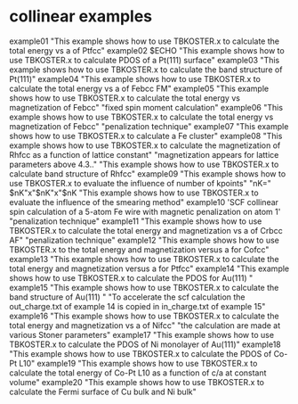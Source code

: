 # collinear examples
example01
 "This example shows how to use TBKOSTER.x to calculate the total energy vs a of Ptfcc"
example02
$ECHO "This example shows how to use TBKOSTER.x to calculate PDOS of a Pt(111) surface"
example03
 "This example shows how to use TBKOSTER.x to calculate the band structure of Pt(111)"
example04
 "This example shows how to use TBKOSTER.x to calculate the total energy vs a of Febcc FM"
example05
 "This example shows how to use TBKOSTER.x to calculate the total energy vs magnetization of Febcc"
 "fixed spin moment calculation"
example06
 "This example shows how to use TBKOSTER.x to calculate the total energy vs magnetization of Febcc"
 "penalization technique"
example07
 "This example shows how to use TBKOSTER.x to calculate a Fe cluster"
example08
 "This example shows how to use TBKOSTER.x to calculate the magnetization of Rhfcc as a function of lattice constant"
 "magnetization appears for lattice parameters above 4.3.."
 "This example shows how to use TBKOSTER.x to calculate band structure of Rhfcc"
example09
 "This example shows how to use TBKOSTER.x to evaluate the influence of number of kpoints"
 "nK=" $nK"x"$nK"x"$nK
 "This example shows how to use TBKOSTER.x to evaluate the influence of the smearing method"
example10
 'SCF collinear spin calculation of a 5-atom Fe wire with magnetic penalization on atom 1'
 "penalization technique"
example11
 "This example shows how to use TBKOSTER.x to calculate the total energy and magnetization vs a of Crbcc AF"
 "penalization technique"
example12
 "This example shows how to use TBKOSTER.x to the total energy and magnetization versus a for Cofcc"
example13
 "This example shows how to use TBKOSTER.x to calculate the total energy and magnetization versus a for Ptfcc"
example14
 "This example shows how to use TBKOSTER.x to calculate the PDOS for Au(111) "
example15
 "This example shows how to use TBKOSTER.x to calculate the band structure of Au(111) "
  "To accelerate the scf calculation the out_charge.txt of example 14 is copied in in_charge.txt of example 15"
example16
 "This example shows how to use TBKOSTER.x to calculate the total energy and magnetization vs a of Nifcc"
 "the calculation are made at various Stoner parameters"
example17
 "This example shows how to use TBKOSTER.x to calculate the PDOS of Ni monolayer of Au(111)"
example18
 "This example shows how to use TBKOSTER.x to calculate the PDOS of Co-Pt L10"
example19
 "This example shows how to use TBKOSTER.x to calculate the total energy of Co-Pt L10 as a function of c/a at constant volume"
 example20
 "This example shows how to use TBKOSTER.x to calculate the Fermi surface of Cu bulk and Ni bulk"
